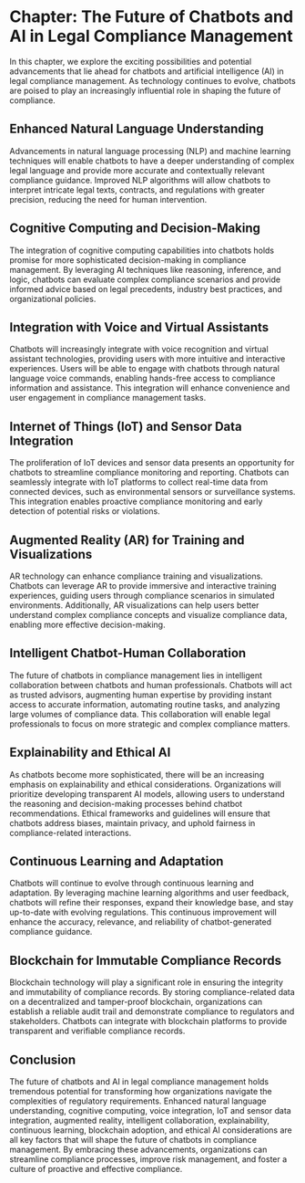 Chapter: The Future of Chatbots and AI in Legal Compliance Management
=====================================================================

In this chapter, we explore the exciting possibilities and potential advancements that lie ahead for chatbots and artificial intelligence (AI) in legal compliance management. As technology continues to evolve, chatbots are poised to play an increasingly influential role in shaping the future of compliance.

Enhanced Natural Language Understanding
---------------------------------------

Advancements in natural language processing (NLP) and machine learning techniques will enable chatbots to have a deeper understanding of complex legal language and provide more accurate and contextually relevant compliance guidance. Improved NLP algorithms will allow chatbots to interpret intricate legal texts, contracts, and regulations with greater precision, reducing the need for human intervention.

Cognitive Computing and Decision-Making
---------------------------------------

The integration of cognitive computing capabilities into chatbots holds promise for more sophisticated decision-making in compliance management. By leveraging AI techniques like reasoning, inference, and logic, chatbots can evaluate complex compliance scenarios and provide informed advice based on legal precedents, industry best practices, and organizational policies.

Integration with Voice and Virtual Assistants
---------------------------------------------

Chatbots will increasingly integrate with voice recognition and virtual assistant technologies, providing users with more intuitive and interactive experiences. Users will be able to engage with chatbots through natural language voice commands, enabling hands-free access to compliance information and assistance. This integration will enhance convenience and user engagement in compliance management tasks.

Internet of Things (IoT) and Sensor Data Integration
----------------------------------------------------

The proliferation of IoT devices and sensor data presents an opportunity for chatbots to streamline compliance monitoring and reporting. Chatbots can seamlessly integrate with IoT platforms to collect real-time data from connected devices, such as environmental sensors or surveillance systems. This integration enables proactive compliance monitoring and early detection of potential risks or violations.

Augmented Reality (AR) for Training and Visualizations
------------------------------------------------------

AR technology can enhance compliance training and visualizations. Chatbots can leverage AR to provide immersive and interactive training experiences, guiding users through compliance scenarios in simulated environments. Additionally, AR visualizations can help users better understand complex compliance concepts and visualize compliance data, enabling more effective decision-making.

Intelligent Chatbot-Human Collaboration
---------------------------------------

The future of chatbots in compliance management lies in intelligent collaboration between chatbots and human professionals. Chatbots will act as trusted advisors, augmenting human expertise by providing instant access to accurate information, automating routine tasks, and analyzing large volumes of compliance data. This collaboration will enable legal professionals to focus on more strategic and complex compliance matters.

Explainability and Ethical AI
-----------------------------

As chatbots become more sophisticated, there will be an increasing emphasis on explainability and ethical considerations. Organizations will prioritize developing transparent AI models, allowing users to understand the reasoning and decision-making processes behind chatbot recommendations. Ethical frameworks and guidelines will ensure that chatbots address biases, maintain privacy, and uphold fairness in compliance-related interactions.

Continuous Learning and Adaptation
----------------------------------

Chatbots will continue to evolve through continuous learning and adaptation. By leveraging machine learning algorithms and user feedback, chatbots will refine their responses, expand their knowledge base, and stay up-to-date with evolving regulations. This continuous improvement will enhance the accuracy, relevance, and reliability of chatbot-generated compliance guidance.

Blockchain for Immutable Compliance Records
-------------------------------------------

Blockchain technology will play a significant role in ensuring the integrity and immutability of compliance records. By storing compliance-related data on a decentralized and tamper-proof blockchain, organizations can establish a reliable audit trail and demonstrate compliance to regulators and stakeholders. Chatbots can integrate with blockchain platforms to provide transparent and verifiable compliance records.

Conclusion
----------

The future of chatbots and AI in legal compliance management holds tremendous potential for transforming how organizations navigate the complexities of regulatory requirements. Enhanced natural language understanding, cognitive computing, voice integration, IoT and sensor data integration, augmented reality, intelligent collaboration, explainability, continuous learning, blockchain adoption, and ethical AI considerations are all key factors that will shape the future of chatbots in compliance management. By embracing these advancements, organizations can streamline compliance processes, improve risk management, and foster a culture of proactive and effective compliance.

